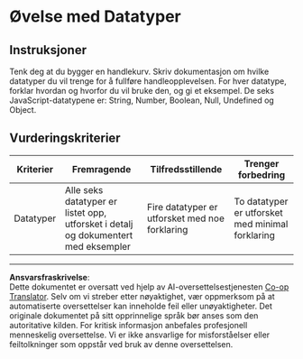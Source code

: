 <!--
CO_OP_TRANSLATOR_METADATA:
{
  "original_hash": "de0ec12c337394806425c7fd2f003b62",
  "translation_date": "2025-10-03T10:01:47+00:00",
  "source_file": "2-js-basics/1-data-types/assignment.md",
  "language_code": "no"
}
-->
# Øvelse med Datatyper

## Instruksjoner

Tenk deg at du bygger en handlekurv. Skriv dokumentasjon om hvilke datatyper du vil trenge for å fullføre handleopplevelsen. For hver datatype, forklar hvordan og hvorfor du vil bruke den, og gi et eksempel. De seks JavaScript-datatypene er: String, Number, Boolean, Null, Undefined og Object.

## Vurderingskriterier

Kriterier | Fremragende | Tilfredsstillende | Trenger forbedring
--- | --- | --- | --- |
Datatyper | Alle seks datatyper er listet opp, utforsket i detalj og dokumentert med eksempler | Fire datatyper er utforsket med noe forklaring | To datatyper er utforsket med minimal forklaring |

---

**Ansvarsfraskrivelse**:  
Dette dokumentet er oversatt ved hjelp av AI-oversettelsestjenesten [Co-op Translator](https://github.com/Azure/co-op-translator). Selv om vi streber etter nøyaktighet, vær oppmerksom på at automatiserte oversettelser kan inneholde feil eller unøyaktigheter. Det originale dokumentet på sitt opprinnelige språk bør anses som den autoritative kilden. For kritisk informasjon anbefales profesjonell menneskelig oversettelse. Vi er ikke ansvarlige for misforståelser eller feiltolkninger som oppstår ved bruk av denne oversettelsen.